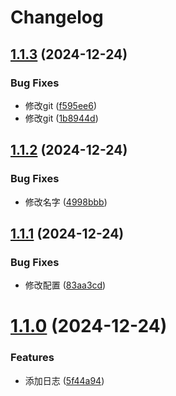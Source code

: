 # Changelog

## [1.1.3](https://github.com/iltools/test/compare/1.1.2...1.1.3) (2024-12-24)


### Bug Fixes

* 修改git ([f595ee6](https://github.com/iltools/test/commit/f595ee6a497d79c01d26802b3e58b85c198a87cb))
* 修改git ([1b8944d](https://github.com/iltools/test/commit/1b8944da71b013ea950a797c3c8208b15dcfb4da))

## [1.1.2](https://github.com/iltools/test/compare/1.1.1...1.1.2) (2024-12-24)


### Bug Fixes

* 修改名字 ([4998bbb](https://github.com/iltools/test/commit/4998bbb078c7e5b260d04d241dca7b89d2317a10))

## [1.1.1](https://github.com/iltools/test/compare/1.1.0...1.1.1) (2024-12-24)


### Bug Fixes

* 修改配置 ([83aa3cd](https://github.com/iltools/test/commit/83aa3cd4c8f4faae3e6b881299edd64a7e280e92))

# [1.1.0](https://github.com/iltools/test/compare/1.0.1...1.1.0) (2024-12-24)


### Features

* 添加日志 ([5f44a94](https://github.com/iltools/test/commit/5f44a9410feed656963838d0fc4a744795ccc7f7))
